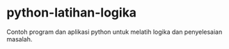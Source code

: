 # python-latihan-logika
Contoh program dan aplikasi python untuk melatih logika dan penyelesaian masalah.
